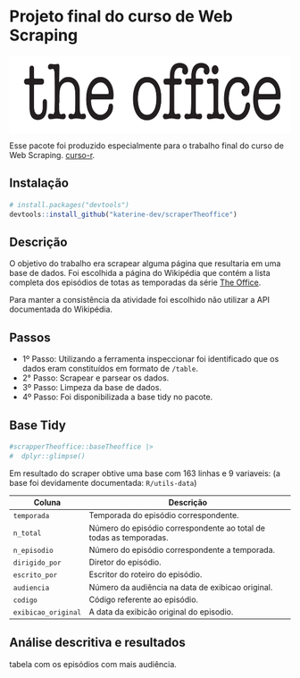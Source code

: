 
<!-- README.md is generated from README.Rmd. Please edit that file -->

# Projeto final do curso de Web Scraping

<img src='man/fig/theoffice.png' align="center" height="139" /></a>
<!-- badges: start --> <!-- badges: end -->

Esse pacote foi produzido especialmente para o trabalho final do curso
de Web Scraping. [curso-r](https://curso-r.com/).

## Instalação

``` r
# install.packages("devtools")
devtools::install_github("katerine-dev/scraperTheoffice")
```

## Descrição

O objetivo do trabalho era scrapear alguma página que resultaria em uma
base de dados. Foi escolhida a página do Wikipédia que contém a lista
completa dos episódios de totas as temporadas da série [The
Office](https://pt.wikipedia.org/wiki/Lista_de_epis%C3%B3dios_de_The_Office_(Estados_Unidos)).

Para manter a consistência da atividade foi escolhido não utilizar a API
documentada do Wikipédia.

## Passos

-   1º Passo: Utilizando a ferramenta inspeccionar foi identificado que
    os dados eram constituídos em formato de `/table`.
-   2° Passo: Scrapear e parsear os dados.
-   3º Passo: Limpeza da base de dados.
-   4º Passo: Foi disponibilizada a base tidy no pacote.

## Base Tidy

``` r
#scrapperTheoffice::baseTheoffice |> 
#  dplyr::glimpse()
```

Em resultado do scraper obtive uma base com 163 linhas e 9 variaveis: (a
base foi devidamente documentada: `R/utils-data`)

| Coluna              | Descrição                                                          |
|---------------------|--------------------------------------------------------------------|
| `temporada`         | Temporada do episódio correspondente.                              |
| `n_total`           | Número do episódio correspondente ao total de todas as temporadas. |
| `n_episodio`        | Número do episódio correspondente a temporada.                     |
| `dirigido_por`      | Diretor do episódio.                                               |
| `escrito_por`       | Escritor do roteiro do episódio.                                   |
| `audiencia`         | Número da audiência na data de exibicao original.                  |
| `codigo`            | Código referente ao episódio.                                      |
| `exibicao_original` | A data da exibicão original do episodio.                           |

## Análise descritiva e resultados

tabela com os episódios com mais audiência.
